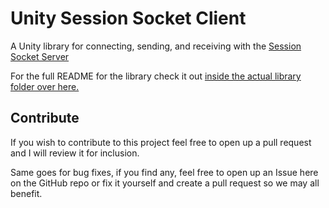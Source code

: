 # Unity Session Socket Client

A Unity library for connecting, sending, and receiving with the [Session Socket Server](https://github.com/Blitzy/session-socket-server)

For the full README for the library check it out [inside the actual library folder over here.](Assets/SessionSocketClient/README.md)

## Contribute
If you wish to contribute to this project feel free to open up a pull request and I will review it for inclusion.

Same goes for bug fixes, if you find any, feel free to open up an Issue here on the GitHub repo or fix it yourself and create a pull request so we may all benefit.
